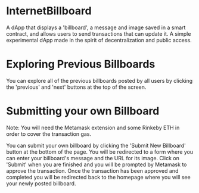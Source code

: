 # InternetBillboard
A dApp that displays a 'billboard', a message and image saved in a smart contract, and allows users to send transactions that can update it. A simple experimental dApp made in the spirit of decentralization and public access.

# Exploring Previous Billboards
You can explore all of the previous billboards posted by all users by clicking the 'previous' and 'next' buttons at the top of the screen.

# Submitting your own Billboard
Note: You will need the Metamask extension and some Rinkeby ETH in order to cover the transaction gas.

You can submit your own billboard by clicking the 'Submit New Billboard' button at the bottom of the page. You will be redirected to a form where you can enter your billboard's message and the URL for its image. Click on 'Submit' when you are finished and you will be prompted by Metamask to approve the transaction. Once the transaction has been approved and completed you will be redirected back to the homepage where you will see your newly posted billboard.

